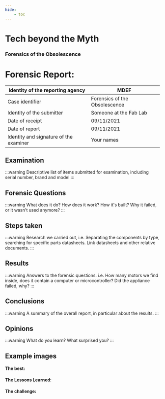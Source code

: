 ```yaml
---
hide:
    - toc
---
```


# Tech beyond the Myth

> 


### Forensics of the Obsolescence

Forensic Report: 
===============


| Identity of the reporting agency       | MDEF                           |
|----------------------------------------|--------------------------------|
| Case identifier                        | Forensics of the Obsolescence  |
| Identity of the submitter              | Someone at the Fab Lab         |
| Date of receipt                        | 09/11/2021                     |
| Date of report                         | 09/11/2021                     |
| Identity and signature of the examiner | Your names                     |
 

## Examination 

:::warning
Descriptive list of items submitted for examination, including serial number, brand and model
:::


## Forensic Questions
:::warning
What does it do? How does it work? How it's built? Why it failed, or it wasn't used anymore?
:::

## Steps taken
:::warning
Research we carried out, i.e. Separating the components by type, searching for specific parts datasheets. Link datasheets and other relative documents.
:::

## Results
:::warning
Answers to the forensic questions. i.e. How many motors we find inside, does it contain a computer or microcontroller? Did the appliance failed, why?
:::

## Conclusions
:::warning
A summary of the overall report, in particular about the results.
:::

## Opinions
:::warning
What do you learn? What surprised you? 
:::

## Example images














#### The best: 

#### The Lessons Learned:

#### The challenge:













